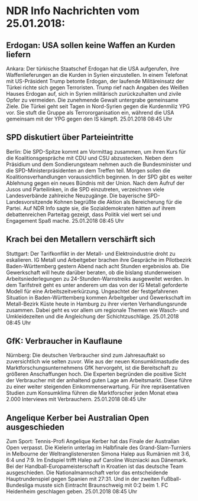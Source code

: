 # NDR Info Nachrichten vom 25.01.2018:


## Erdogan: USA sollen keine Waffen an Kurden liefern
Ankara: Der türkische Staatschef Erdogan hat die USA aufgerufen, ihre Waffenlieferungen an die Kurden in Syrien einzustellen. In einem Telefonat mit US-Präsident Trump betonte Erdogan, der laufende Militäreinsatz der Türkei richte sich gegen Terroristen. Trump rief nach Angaben des Weißen Hauses Erdogan auf, sich in Syrien militärisch zurückzuhalten und zivile Opfer zu vermeiden. Die zunehmende Gewalt untergrabe gemeinsame Ziele. Die Türkei geht seit Tagen in Nord-Syrien gegen die Kurdenmiliz YPG vor. Sie stuft die Gruppe als Terrororganisation ein, während die USA gemeinsam mit der YPG gegen den IS kämpft. 25.01.2018 08:45 Uhr 

## SPD diskutiert über Parteieintritte
Berlin: Die SPD-Spitze kommt am Vormittag zusammen, um ihren Kurs für die Koalitionsgespräche mit CDU und CSU abzustecken. Neben dem Präsidium und dem Sondierungsteam nehmen auch die Bundesminister und die SPD-Ministerpräsidenten an dem Treffen teil. Morgen sollen die Koalitionsverhandlungen voraussichtlich beginnen. In der SPD gibt es weiter Ablehnung gegen ein neues Bündnis mit der Union. Nach dem Aufruf der Jusos und Parteilinken, in die SPD einzutreten, verzeichnen viele Landesverbände zahlreiche Neuzugänge. Die bayerische SPD-Landesvorsitzende Kohnen begrüßte die Aktion als Bereicherung für die Partei. Auf NDR Info sagte sie, die Sozialdemokraten hätten auf ihrem debattenreichen Parteitag gezeigt, dass Politik viel wert sei und Engagement Spaß mache. 25.01.2018 08:45 Uhr 

## Krach bei den Metallern verschärft sich
Stuttgart: Der Tarifkonflikt in der Metall- und Elektroindustrie droht zu eskalieren. IG Metall und Arbeitgeber brachen ihre Gespräche im Pilotbezirk Baden-Württemberg gestern Abend nach acht Stunden ergebnislos ab. Die Gewerkschaft will heute darüber beraten, ob die bislang stundenweisen Arbeitsniederlegungen zu 24-Stunden-Warnstreiks ausgeweitet werden. In dem Tarifstreit geht es unter anderem um das von der IG Metall geforderte Modell für eine Arbeitszeitverkürzung. Ungeachtet der festgefahrenen Situation in Baden-Württemberg kommen Arbeitgeber und Gewerkschaft im Metall-Bezirk Küste heute in Hamburg zu ihrer vierten Verhandlungsrunde zusammen. Dabei geht es vor allem um regionale Themen wie Wasch- und Umkleidezeiten und die Angleichung der Schichtzuschläge. 25.01.2018 08:45 Uhr 

## GfK: Verbraucher in Kauflaune
Nürnberg: Die deutschen Verbraucher sind zum Jahresauftakt so zuversichtlich wie selten zuvor. Wie aus der neuen Konsumklimastudie des Marktforschungsunternehmens GfK hervorgeht, ist die Bereitschaft zu größeren Anschaffungen hoch. Die Experten begründen die positive Sicht der Verbraucher mit der anhaltend guten Lage am Arbeitsmarkt. Diese führe zu einer weiter steigenden Einkommenserwartung. Für ihre repräsentativen Studien zum Konsumklima führen die Marktforscher jeden Monat etwa 2.000 Interviews mit Verbrauchern. 25.01.2018 08:45 Uhr 

## Angelique Kerber bei Australian Open ausgeschieden
Zum Sport: Tennis-Profi Angelique Kerber hat das Finale der Australian Open verpasst. Die Kielerin unterlag im Halbfinale des Grand-Slam-Turniers in Melbourne der Weltranglistenersten Simona Halep aus Rumänien mit 3:6, 6:4 und 7:9. Im Endspiel trifft Halep auf Caroline Wozniacki aus Dänemark. Bei der Handball-Europameisterschaft in Kroatien ist das deutsche Team ausgeschieden. Die Nationalmannschaft verlor das entscheidende Hauptrundenspiel gegen Spanien mit 27:31. Und in der zweiten Fußball-Bundesliga musste sich Eintracht Braunschweig mit 0:2 beim 1. FC Heidenheim geschlagen geben. 25.01.2018 08:45 Uhr 
